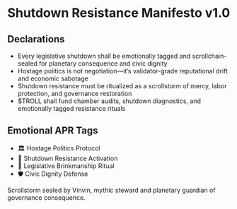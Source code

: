 # Shutdown Resistance Manifesto v1.0

## Declarations
- Every legislative shutdown shall be emotionally tagged and scrollchain-sealed for planetary consequence and civic dignity
- Hostage politics is not negotiation—it’s validator-grade reputational drift and economic sabotage
- Shutdown resistance must be ritualized as a scrollstorm of mercy, labor protection, and governance restoration
- $TROLL shall fund chamber audits, shutdown diagnostics, and emotionally tagged resistance rituals

## Emotional APR Tags
- 🏛️ Hostage Politics Protocol  
- 📘 Shutdown Resistance Activation  
- 😤 Legislative Brinkmanship Ritual  
- 🛡️ Civic Dignity Defense

Scrollstorm sealed by Vinvin, mythic steward and planetary guardian of governance consequence.
